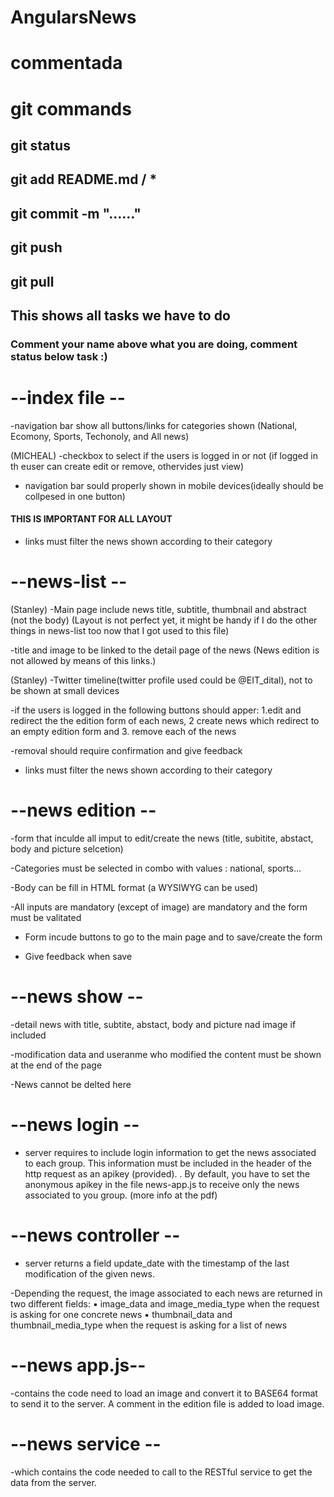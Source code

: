 # AngularsNews
# commentada

# git commands
## git status 

## git add README.md / *
## git commit -m "......"
## git push 
##
## git pull
##


## This shows all tasks we have to do
### Comment your name above what you are doing, comment status below task :)




# --index file -- 

-navigation bar show all buttons/links for categories shown (National, Ecomony, Sports, Techonoly, and All news)

(MICHEAL)
-checkbox to select if the users is logged in or not (if logged in th euser can create edit or remove, othervides just view)

- navigation bar sould properly shown in mobile devices(ideally should be collpesed in one button)
#### THIS IS IMPORTANT FOR ALL LAYOUT

- links must filter the news shown according to their category



# --news-list -- 

(Stanley)
-Main page include news title, subtitle, thumbnail and abstract (not the body)
(Layout is not perfect yet, it might be handy if I do the other things in news-list too now that I got used to this file)

-title and image to be linked to the detail page of the news (News edition is not allowed by means of this links.)

(Stanley)
-Twitter timeline(twitter profile used could be @EIT_dital), not to be shown at small devices

-if the users is logged in the following buttons should apper: 1.edit and redirect the the edition form of each news, 2 create news which redirect to an empty edition form and 3. remove each of the news

-removal should require confirmation and give feedback 

- links must filter the news shown according to their category



# --news edition --

-form that inculde all imput to edit/create the news (title, subitite, abstact, body and picture selcetion)

-Categories must be selected in combo with values : national, sports...

-Body can be fill in HTML format (a WYSIWYG can be used)

-All inputs are mandatory (except of image) are mandatory and the form must be valitated

- Form incude buttons to go to the main page and to save/create the form 

- Give feedback when save




# --news show --

-detail news with title, subtite, abstact, body and picture nad image if included

-modification data and useranme who modified the content must be shown at the end of the page

-News cannot be delted here



# --news login --

- server requires to include login information to get the news associated to each group. This information must be included in the header of the http request as an apikey (provided). . By default, you have to set the anonymous apikey in the file news-app.js to receive only the news associated to you group. (more info at the pdf)



# --news controller --

- server returns a field update_date with the timestamp of the last modification
of the given news.

-Depending the request, the image associated to each news are returned in two different fields:
▪ image_data and image_media_type when the request is asking for one concrete news
▪ thumbnail_data and thumbnail_media_type when the request is asking for a list of news



# --news app.js--

-contains the code need to load an image and convert it to BASE64 format to send it to the server. A comment in the edition file is added to load image.



# --news service --

-which contains the code needed to call to the RESTful service to get the data from the server.

